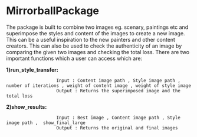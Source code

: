 # MirrorballPackage

The package is built to combine two images eg. scenary, paintings etc and superimpose the styles and content of the images to create a new image. This can be a useful inspiration
to the new painters and other content creators.
This can also be used to check the authenticity of an image by comparing the given two images and checking the total loss.
There are two important functions which a user can access which are:

**1)run_style_transfer:**
                       
                       Input : Content image path , Style image path , number of iterations , weight of content image , weight of style image
                       Output : Returns the superimposed image and the total loss
                       

**2)show_results:**
                       
                       Input : Best image , Content image path , Style image path ,  show_final_large 
                       Output : Returns the original and final images 
                                                     

